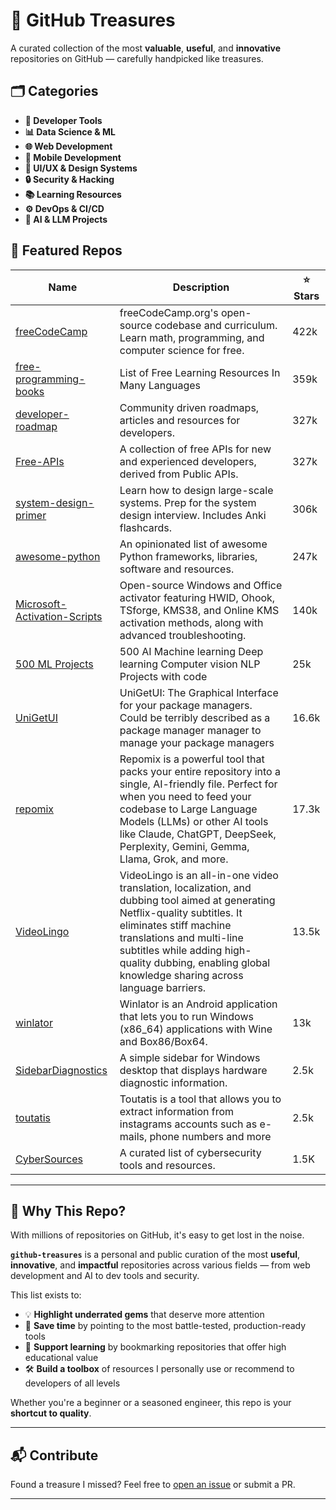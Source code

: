 # 🌟 GitHub Treasures

A curated collection of the most **valuable**, **useful**, and **innovative** repositories on GitHub — carefully handpicked like treasures.

## 🗂️ Categories

- **🚀 Developer Tools**
- **📊 Data Science & ML**
- **🌐 Web Development**
- **📱 Mobile Development**
- **🎨 UI/UX & Design Systems**
- **🔒 Security & Hacking**
- **📚 Learning Resources**
- **⚙️ DevOps & CI/CD**
- **🧠 AI & LLM Projects**

## 💎 Featured Repos

| Name | Description | ⭐ Stars |
|------|-------------|---------|
| [freeCodeCamp](https://github.com/freeCodeCamp/freeCodeCamp) | freeCodeCamp.org's open-source codebase and curriculum. Learn math, programming, and computer science for free. | 422k |
| [free-programming-books](https://github.com/EbookFoundation/free-programming-books) | List of Free Learning Resources In Many Languages |  359k |
| [developer-roadmap](https://github.com/kamranahmedse/developer-roadmap) | Community driven roadmaps, articles and resources for developers. |  327k |
| [Free-APIs](https://github.com/Free-APIs/Free-APIs.github.io) | A collection of free APIs for new and experienced developers, derived from Public APIs. | 327k |
| [system-design-primer](https://github.com/donnemartin/system-design-primer) | Learn how to design large-scale systems. Prep for the system design interview. Includes Anki flashcards. | 306k |
| [awesome-python](https://github.com/vinta/awesome-python) | 	An opinionated list of awesome Python frameworks, libraries, software and resources. | 247k |
| [Microsoft-Activation-Scripts](https://github.com/massgravel/Microsoft-Activation-Scripts) | Open-source Windows and Office activator featuring HWID, Ohook, TSforge, KMS38, and Online KMS activation methods, along with advanced troubleshooting. | 140k |
| [500 ML Projects](https://github.com/ashishpatel26/500-AI-Machine-learning-Deep-learning-Computer-vision-NLP-Projects-with-code?tab=readme-ov-file) | 500 AI Machine learning Deep learning Computer vision NLP Projects with code | 25k |
| [UniGetUI](https://github.com/marticliment/UniGetUI) | UniGetUI: The Graphical Interface for your package managers. Could be terribly described as a package manager manager to manage your package managers | 16.6k |
| [repomix](https://github.com/yamadashy/repomix) | Repomix is a powerful tool that packs your entire repository into a single, AI-friendly file. Perfect for when you need to feed your codebase to Large Language Models (LLMs) or other AI tools like Claude, ChatGPT, DeepSeek, Perplexity, Gemini, Gemma, Llama, Grok, and more. | 17.3k |
| [VideoLingo](https://github.com/Huanshere/VideoLingo) | VideoLingo is an all-in-one video translation, localization, and dubbing tool aimed at generating Netflix-quality subtitles. It eliminates stiff machine translations and multi-line subtitles while adding high-quality dubbing, enabling global knowledge sharing across language barriers. | 13.5k |
| [winlator](https://github.com/brunodev85/winlator) | Winlator is an Android application that lets you to run Windows (x86_64) applications with Wine and Box86/Box64. | 13k |
| [SidebarDiagnostics](https://github.com/ArcadeRenegade/SidebarDiagnostics) | A simple sidebar for Windows desktop that displays hardware diagnostic information. | 2.5k |
| [toutatis](https://github.com/megadose/toutatis) | Toutatis is a tool that allows you to extract information from instagrams accounts such as e-mails, phone numbers and more | 2.5k |
| [CyberSources](https://github.com/bst04/CyberSources) | A curated list of cybersecurity tools and resources. | 1.5K |

---

## 🎯 Why This Repo?

With millions of repositories on GitHub, it's easy to get lost in the noise.

**`github-treasures`** is a personal and public curation of the most **useful**, **innovative**, and **impactful** repositories across various fields — from web development and AI to dev tools and security.

This list exists to:

* 💡 **Highlight underrated gems** that deserve more attention
* 🚀 **Save time** by pointing to the most battle-tested, production-ready tools
* 🧠 **Support learning** by bookmarking repositories that offer high educational value
* 🛠️ **Build a toolbox** of resources I personally use or recommend to developers of all levels

Whether you're a beginner or a seasoned engineer, this repo is your **shortcut to quality**.

---

## 📬 Contribute

Found a treasure I missed? Feel free to [open an issue](https://github.com/nafiul-afk/github-treasures/issues) or submit a PR.

---
